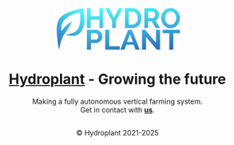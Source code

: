 <p align="center">
<a href="https://hydroplant.no">
  <img src="https://github.com/hydroplantno/.github/blob/main/images/banner.png" style="width:50%"/></p>
  <h1 align="center">Hydroplant</a> - Growing the future</h1>
  
<p align="center">
Making a fully autonomous vertical farming system.
<br>
Get in contact with <b><a href="https://hydroplant.no/join-us/">us</a></b>.
</p>

## 
<p align="center">&copy Hydroplant 2021-2025</p>
